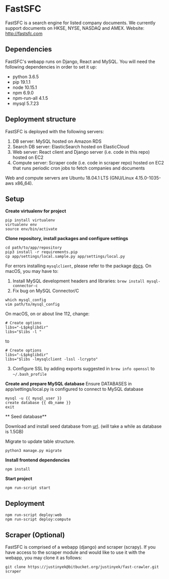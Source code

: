 FastSFC
======================

FastSFC is a search engine for listed company documents. We currently support documents on HKSE, NYSE, NASDAQ and AMEX. Website: http://fastsfc.com

## Dependencies

FastSFC's webapp runs on Django, React and MySQL. You will need the following dependencies in order to set it up:

* python 3.6.5
* pip 19.1.1
* node 10.15.1
* npm 6.9.0
* npm-run-all 4.1.5
* mysql 5.7.23

## Deployment structure

FastSFC is deployed with the following servers:

1. DB server: MySQL hosted on Amazon RDS
2. Search DB server: ElasticSearch hosted on ElasticCloud
3. Web server: React client and Django server (i.e. code in this repo) hosted on EC2
4. Compute server: Scraper code (i.e. code in scraper repo) hosted on EC2 that runs periodic cron jobs to fetch companies and documents

Web and compute servers are Ubuntu 18.04.1 LTS (GNU/Linux 4.15.0-1035-aws x86_64).

## Setup

**Create virtualenv for project**
```
pip install virtualenv
virtualenv env
source env/bin/activate
```

**Clone repository, install packages and configure settings**
```
cd path/to/app/repository
pip3 install -r requirements.pip
cp app/settings/local.sample.py app/settings/local.py
```

For errors installing `mysqlclient`, please refer to the package [docs](https://github.com/PyMySQL/mysqlclient-python). On macOS, you may have to:

1. Install MySQL development headers and libraries: `brew install mysql-connector-c`
2. Fix bug on MySQL Connector/C

```
which mysql_config
vim path/to/mysql_config
```

On macOS, on or about line 112, change:

```
# Create options
libs="-L$pkglibdir"
libs="$libs -l "
```

to

```
# Create options
libs="-L$pkglibdir"
libs="$libs -lmysqlclient -lssl -lcrypto"
```

3. Configure SSL by adding exports suggested in `brew info openssl` to `~/.bash_profile`

**Create and prepare MySQL database**
Ensure DATABASES in app/settings/local.py is configured to connect to MySQL database
```
mysql -u {{ mysql_user }}
create database {{ db_name }}
exit
```

** Seed database**

Download and install seed database from [url](https://drive.google.com/open?id=1nj9MKAMwonmMhQj92TZR0-VN_abCitQ5). (will take a while as database is 1.5GB)

Migrate to update table structure.
```
python3 manage.py migrate
```

**Install frontend dependencies**
```
npm install
```

**Start project**
```
npm run-script start
```

## Deployment
```
npm run-script deploy:web
npm run-script deploy:compute
```

## Scraper (Optional)

FastSFC is comprised of a webapp (django) and scraper (scrapy). If you have access to the scraper module and would like to use it with the webapp, you may clone it as follows:

```
git clone https://justinyek@bitbucket.org/justinyek/fast-crawler.git scraper
```